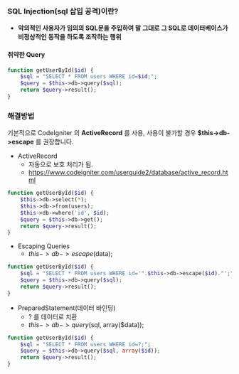 ### SQL Injection(sql 삽입 공격)이란?
- **악의적인 사용자가 임의의 SQL문을 주입하여 말 그대로 그 SQL로 데이터베이스가 비정상적인 동작을 하도록 조작하는 행위**

#### 취약한 Query
```Php
function getUserById($id) {
    $sql = "SELECT * FROM users WHERE id=$id;";
    $query = $this->db->query($sql);
    return $query->result();
}
```

### 해결방법
기본적으로 CodeIgniter 의 **ActiveRecord** 를 사용, 사용이 불가할 경우 **$this->db->escape** 를 권장합니다.
- ActiveRecord
    - 자동으로 보호 처리가 됨.
    - https://www.codeigniter.com/userguide2/database/active_record.html
```Php
function getUserById($id) {
    $this->db->select(*);
    $this->db->from(users);
    $this->db->where('id', $id);
    $query = $this->db->get();
    return $query->result();
}
```

- Escaping Queries
    - $this->db->escape($data);
```Php
function getUserById($id) {
    $sql = "SELECT * FROM users WHERE id='".$this->db->escape($id)."';";
    $query = $this->db->query($sql);
    return $query->result();
}
```

- PreparedStatement(데이터 바인딩)
    - ? 를 데이터로 치환
    - $this->db->query($sql, array($data));
```Php
function getUserById($id) {
    $sql = "SELECT * FROM users WHERE id=?;";
    $query = $this->db->query($sql, array($id));
    return $query->result();
}
```
